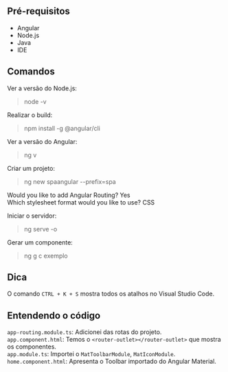 ## Pré-requisitos 
- Angular
- Node.js
- Java
- IDE

## Comandos
Ver a versão do Node.js:
>node -v

Realizar o build:
>npm install -g @angular/cli

Ver a versão do Angular:
>ng v

Criar um projeto:
>ng new spaangular --prefix=spa <br>

Would you like to add Angular Routing? Yes <br>
Which stylesheet format would you like to use? CSS

Iniciar o servidor:
>ng serve -o

Gerar um componente:
>ng g c exemplo

## Dica 
O comando `CTRL + K + S` mostra todos os atalhos no Visual Studio Code.

## Entendendo o código
`app-routing.module.ts`: Adicionei das rotas do projeto. <br>
`app.component.html`: Temos o `<router-outlet></router-outlet>` que mostra os componentes. <br>
`app.module.ts`: Importei o `MatToolbarModule`, `MatIconModule`. <br>
`home.component.html`: Apresenta o Toolbar importado do Angular Material. <br>
